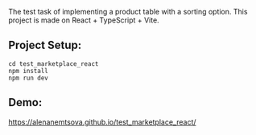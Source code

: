 The test task of implementing a product table with a sorting option.
This project is made on React + TypeScript + Vite.
## Project Setup: 
```
cd test_marketplace_react
npm install
npm run dev
```
## Demo: 
https://alenanemtsova.github.io/test_marketplace_react/
